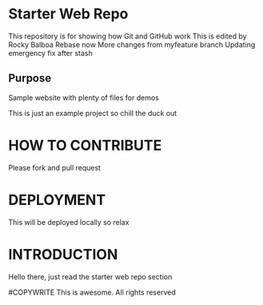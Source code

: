 # Starter Web Repo

This repository is for showing how Git and GitHub work
This is edited by Rocky Balboa
Rebase now
More changes from myfeature branch
Updating emergency fix after stash

## Purpose

Sample website with plenty of files for demos

This is just an example project so chill the duck out

# HOW TO CONTRIBUTE
Please fork and pull request

# DEPLOYMENT
This will be deployed locally so relax

# INTRODUCTION
Hello there, just read the starter web repo section

#COPYWRITE
This is awesome. All rights reserved